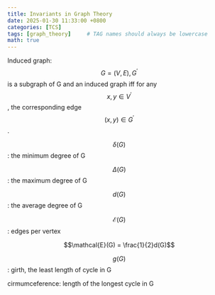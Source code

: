 ```yaml
---
title: Invariants in Graph Theory 
date: 2025-01-30 11:33:00 +0800
categories: [TCS]
tags: [graph_theory]     # TAG names should always be lowercase
math: true
---
```


Induced graph: $$ G=(V,E), G^{'} $$ is a subgraph of G and an induced graph iff for any $$ x,y\in V^{'}$$, the corresponding edge $$(x,y) \in G^{'}$$.

$$\delta(G)$$: the minimum degree of G

$$ \Delta(G) $$: the maximum degree of G

$$d(G)$$: the average degree of G

$$\mathcal{E}(G)$$: edges per vertex 

$$\mathcal{E}(G) = \frac{1}{2}d(G)$$ 

$$g(G)$$: girth, the least length of cycle in G

cirmumceference: length of the longest cycle in G